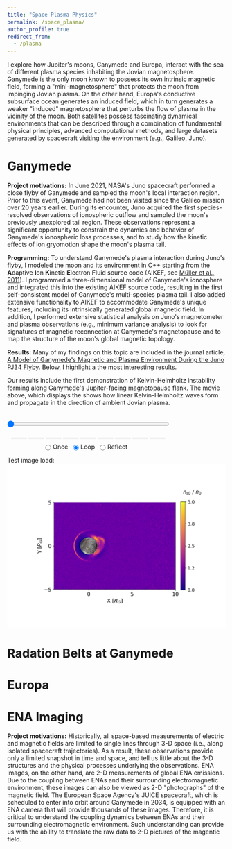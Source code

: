 ```yaml
---
title: "Space Plasma Physics"
permalink: /space_plasma/
author_profile: true
redirect_from:
  - /plasma
---
```


I explore how Jupiter's moons, Ganymede and Europa, interact with the sea of different plasma species inhabiting the Jovian magnetosphere. Ganymede is the only moon known to possess its own intrinsic magnetic field, forming a "mini-magnetosphere" that protects the moon from impinging Jovian plasma. On the other hand, Europa's conductive subsurface ocean generates an induced field, which in turn generates a weaker "induced" magnetosphere that perturbs the flow of plasma in the vicinity of the moon. Both satellites possess fascinating dynamical environments that can be described through a combination of fundamental physical principles, advanced computational methods, and large datasets generated by spacecraft visiting the environment (e.g., Galileo, Juno).

Ganymede
======
**Project motivations:** In June 2021, NASA's Juno spacecraft performed a close flyby of Ganymede and sampled the moon's local interaction region. Prior to this event, Ganymede had not been visited since the Galileo mission over 20 years earlier. During its encounter, Juno acquired the first species-resolved observations of ionospheric outflow and sampled the moon's previously unexplored tail region. These observations represent a significant opportunity to constrain the dynamics and behavior of Ganymede's ionospheric loss processes, and to study how the kinetic effects of ion gryomotion shape the moon's plasma tail.

**Programming:** To understand Ganymede's plasma interaction during Juno's flyby, I modeled the moon and its environment in C++ starting from the **A**daptive **I**on **K**inetic **E**lectron **F**luid source code (AIKEF, see [Müller et al., 2011](https://www.sciencedirect.com/science/article/pii/S0010465510005266)). I programmed a three-dimensional model of Ganymede's ionosphere and integrated this into the existing AIKEF source code, resulting in the first self-consistent model of Ganymede's multi-species plasma tail. I also added extensive functionality to AIKEF to accommodate Ganymede's unique features, including its intrinsically generated global magnetic field. In addition, I performed extensive statistical analysis on Juno's magnetometer and plasma observations (e.g., minimum variance analysis) to look for signatures of magnetic reconnection at Ganymede's magnetopause and to map the structure of the moon's global magnetic topology.

**Results:** Many of my findings on this topic are included in the journal article, [A Model of Ganymede's Magnetic and Plasma Environment During the Juno PJ34 Flyby](https://agupubs.onlinelibrary.wiley.com/doi/full/10.1029/2023JA032113). Below, I highlight a the most interesting results. 

Our results include the first demonstration of Kelvin-Helmholtz instability forming along Ganymede's Jupiter-facing magnetopause flank. The movie above, which displays the  shows how linear Kelvin-Helmholtz waves form and propagate in the direction of ambient Jovian plasma. 

<link rel="stylesheet"
href="https://maxcdn.bootstrapcdn.com/font-awesome/4.4.0/css/font-awesome.min.css">

<script language="javascript">
  function isInternetExplorer() {
    ua = navigator.userAgent;
    /* MSIE used to detect old browsers and Trident used to newer ones*/
    return ua.indexOf("MSIE ") > -1 || ua.indexOf("Trident/") > -1;
  }

  /* Define the custAnimation class */
  function custAnimation(frames, img_id, slider_id, interval, loop_select_id){
    this.img_id = img_id;
    this.slider_id = slider_id;
    this.loop_select_id = loop_select_id;
    this.interval = interval;
    this.current_frame = 0;
    this.direction = 0;
    this.timer = null;
    this.frames = new Array(frames.length);

    for (var i=0; i<frames.length; i++)
    {
     this.frames[i] = new Image();
     this.frames[i].src = frames[i];
    }
    var slider = document.getElementById(this.slider_id);
    slider.max = this.frames.length - 1;
    if (isInternetExplorer()) {
        // switch from oninput to onchange because IE <= 11 does not conform
        // with W3C specification. It ignores oninput and onchange behaves
        // like oninput. In contrast, Microsoft Edge behaves correctly.
        slider.setAttribute('onchange', slider.getAttribute('oninput'));
        slider.setAttribute('oninput', null);
    }
    this.set_frame(this.current_frame);
  }

  custAnimation.prototype.get_loop_state = function(){
    var button_group = document[this.loop_select_id].state;
    for (var i = 0; i < button_group.length; i++) {
        var button = button_group[i];
        if (button.checked) {
            return button.value;
        }
    }
    return undefined;
  }

  custAnimation.prototype.set_frame = function(frame){
    this.current_frame = frame;
    document.getElementById(this.img_id).src =
            this.frames[this.current_frame].src;
    document.getElementById(this.slider_id).value = this.current_frame;
  }

  custAnimation.prototype.next_frame = function()
  {
    this.set_frame(Math.min(this.frames.length - 1, this.current_frame + 1));
  }

  custAnimation.prototype.previous_frame = function()
  {
    this.set_frame(Math.max(0, this.current_frame - 1));
  }

  custAnimation.prototype.first_frame = function()
  {
    this.set_frame(0);
  }

  custAnimation.prototype.last_frame = function()
  {
    this.set_frame(this.frames.length - 1);
  }

  custAnimation.prototype.slower = function()
  {
    this.interval /= 0.7;
    if(this.direction > 0){this.play_animation();}
    else if(this.direction < 0){this.reverse_animation();}
  }

  custAnimation.prototype.faster = function()
  {
    this.interval *= 0.7;
    if(this.direction > 0){this.play_animation();}
    else if(this.direction < 0){this.reverse_animation();}
  }

  custAnimation.prototype.anim_step_forward = function()
  {
    this.current_frame += 1;
    if(this.current_frame < this.frames.length){
      this.set_frame(this.current_frame);
    }else{
      var loop_state = this.get_loop_state();
      if(loop_state == "loop"){
        this.first_frame();
      }else if(loop_state == "reflect"){
        this.last_frame();
        this.reverse_animation();
      }else{
        this.pause_animation();
        this.last_frame();
      }
    }
  }

  custAnimation.prototype.anim_step_reverse = function()
  {
    this.current_frame -= 1;
    if(this.current_frame >= 0){
      this.set_frame(this.current_frame);
    }else{
      var loop_state = this.get_loop_state();
      if(loop_state == "loop"){
        this.last_frame();
      }else if(loop_state == "reflect"){
        this.first_frame();
        this.play_animation();
      }else{
        this.pause_animation();
        this.first_frame();
      }
    }
  }

  custAnimation.prototype.pause_animation = function()
  {
    this.direction = 0;
    if (this.timer){
      clearInterval(this.timer);
      this.timer = null;
    }
  }

  custAnimation.prototype.play_animation = function()
  {
    this.pause_animation();
    this.direction = 1;
    var t = this;
    if (!this.timer) this.timer = setInterval(function() {
        t.anim_step_forward();
    }, this.interval);
  }

  custAnimation.prototype.reverse_animation = function()
  {
    this.pause_animation();
    this.direction = -1;
    var t = this;
    if (!this.timer) this.timer = setInterval(function() {
        t.anim_step_reverse();
    }, this.interval);
  }
</script>

<style>
.animation {
    display: inline-block;
    text-align: center;
}
input[type=range].anim-slider {
    width: 374px;
    margin-left: auto;
    margin-right: auto;
}
.anim-buttons {
    margin: 8px 0px;
}
.anim-buttons button {
    padding: 0;
    width: 36px;
}
.anim-state label {
    margin-right: 8px;
}
.anim-state input {
    margin: 0;
    vertical-align: middle;
}
</style>

<div class="animation">
  <img id="_anim_imgfa36777bc3a2452f97f38f5050d9f389">
  <div class="anim-controls">
    <input id="_anim_sliderfa36777bc3a2452f97f38f5050d9f389" type="range" class="anim-slider"
           name="points" min="0" max="1" step="1" value="0"
           oninput="animfa36777bc3a2452f97f38f5050d9f389.set_frame(parseInt(this.value));">
    <div class="anim-buttons">
      <button title="Decrease speed" aria-label="Decrease speed" onclick="animfa36777bc3a2452f97f38f5050d9f389.slower()">
          <i class="fa fa-minus"></i></button>
      <button title="First frame" aria-label="First frame" onclick="animfa36777bc3a2452f97f38f5050d9f389.first_frame()">
        <i class="fa fa-fast-backward"></i></button>
      <button title="Previous frame" aria-label="Previous frame" onclick="animfa36777bc3a2452f97f38f5050d9f389.previous_frame()">
          <i class="fa fa-step-backward"></i></button>
      <button title="Play backwards" aria-label="Play backwards" onclick="animfa36777bc3a2452f97f38f5050d9f389.reverse_animation()">
          <i class="fa fa-play fa-flip-horizontal"></i></button>
      <button title="Pause" aria-label="Pause" onclick="animfa36777bc3a2452f97f38f5050d9f389.pause_animation()">
          <i class="fa fa-pause"></i></button>
      <button title="Play" aria-label="Play" onclick="animfa36777bc3a2452f97f38f5050d9f389.play_animation()">
          <i class="fa fa-play"></i></button>
      <button title="Next frame" aria-label="Next frame" onclick="animfa36777bc3a2452f97f38f5050d9f389.next_frame()">
          <i class="fa fa-step-forward"></i></button>
      <button title="Last frame" aria-label="Last frame" onclick="animfa36777bc3a2452f97f38f5050d9f389.last_frame()">
          <i class="fa fa-fast-forward"></i></button>
      <button title="Increase speed" aria-label="Increase speed" onclick="animfa36777bc3a2452f97f38f5050d9f389.faster()">
          <i class="fa fa-plus"></i></button>
    </div>
    <form title="Repetition mode" aria-label="Repetition mode" action="#n" name="_anim_loop_selectfa36777bc3a2452f97f38f5050d9f389"
          class="anim-state">
      <input type="radio" name="state" value="once" id="_anim_radio1_fa36777bc3a2452f97f38f5050d9f389"
             >
      <label for="_anim_radio1_fa36777bc3a2452f97f38f5050d9f389">Once</label>
      <input type="radio" name="state" value="loop" id="_anim_radio2_fa36777bc3a2452f97f38f5050d9f389"
             checked>
      <label for="_anim_radio2_fa36777bc3a2452f97f38f5050d9f389">Loop</label>
      <input type="radio" name="state" value="reflect" id="_anim_radio3_fa36777bc3a2452f97f38f5050d9f389"
             >
      <label for="_anim_radio3_fa36777bc3a2452f97f38f5050d9f389">Reflect</label>
    </form>
  </div>
</div>

<script language="javascript">
  /* Instantiate the Animation class. */
  /* The IDs given should match those used in the template above. */
  (function() {
    var img_id = "_anim_imgfa36777bc3a2452f97f38f5050d9f389";
    var slider_id = "_anim_sliderfa36777bc3a2452f97f38f5050d9f389";
    var loop_select_id = "_anim_loop_selectfa36777bc3a2452f97f38f5050d9f389";
    var frames = new Array(103);
    
  for (var i=0; i<103; i++){
    frames[i] = "../files/khi_anim/frame" + ("0000000" + i).slice(-7) +
                ".png";
  }


    /* set a timeout to make sure all the above elements are created before
       the object is initialized. */
    setTimeout(function() {
        animfa36777bc3a2452f97f38f5050d9f389 = new custAnimation(frames, img_id, slider_id, 200.0,
                                 loop_select_id);
    }, 0);
  })()
</script>

Test image load: <img src="../files/khi_anim/frame0000001.png" alt="test image">

Radation Belts at Ganymede
======


Europa
======



ENA Imaging
======
**Project motivations:** Historically, all space-based measurements of electric and magnetic fields are limited to single lines through 3-D space (i.e., along isolated spacecraft trajectories). As a result, these observations provide only a limited snapshot in time and space, and tell us little about the 3-D structures and the physical processes underlying the observations. ENA images, on the other hand, are 2-D measurements of global ENA emissions. Due to the coupling between ENAs and their surrounding electromagnetic environment, these images can also be viewed as 2-D "photographs" of the magnetic field. The European Space Agency's JUICE spacecraft, which is scheduled to enter into orbit around Ganymede in 2034, is equipped with an ENA camera that will provide thousands of these images. Therefore, it is critical to understand the coupling dynamics between ENAs and their surrounding electromagnetic environment. Such understanding can provide us with the ability to translate the raw data to 2-D pictures of the magentic field.


